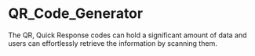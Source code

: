 # QR_Code_Generator
The QR, Quick Response codes can hold a significant amount of data and users can effortlessly retrieve the information by scanning them. 
